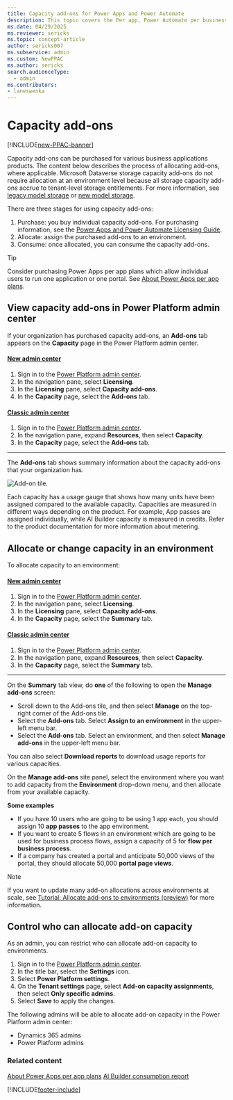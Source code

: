 ```yaml
---
title: Capacity add-ons for Power Apps and Power Automate  
description: This topic covers the Per app, Power Automate per business process, AI builder, Portal logins, and Portal views. 
ms.date: 04/29/2025
ms.reviewer: sericks
ms.topic: concept-article
author: sericks007
ms.subservice: admin
ms.custom: NewPPAC
ms.author: sericks
search.audienceType: 
  - admin
ms.contributors:
- laneswenka
---
```

# Capacity add-ons

[!INCLUDE[new-PPAC-banner](~/includes/new-PPAC-banner.md)]

Capacity add-ons can be purchased for various business applications products.  The content below describes the process of allocating add-ons, where applicable.  Microsoft Dataverse storage capacity add-ons do not require allocation at an environment level because all storage capacity add-ons accrue to tenant-level storage entitlements.  For more information, see [legacy model storage](legacy-capacity-storage.md) or [new model storage](capacity-storage.md).

There are three stages for using capacity add-ons:

1. Purchase: you buy individual capacity add-ons. For purchasing information, see the [Power Apps and Power Automate Licensing Guide](https://go.microsoft.com/fwlink/?linkid=2085130).
2. Allocate: assign the purchased add-ons to an environment.
3. Consume: once allocated, you can consume the capacity add-ons.

> [!TIP]
> Consider purchasing Power Apps per app plans which allow individual users to run one application or one portal. See [About Power Apps per app plans](about-powerapps-perapp.md).

## View capacity add-ons in Power Platform admin center

If your organization has purchased capacity add-ons, an **Add-ons** tab appears on the **Capacity** page in the Power Platform admin center.

#### [New admin center](#tab/new)
1. Sign in to the [Power Platform admin center](https://admin.powerplatform.microsoft.com/).
1. In the navigation pane, select **Licensing**.
1. In the **Licensing** pane, select **Capacity add-ons**.
1. In the **Capacity** page, select the **Add-ons** tab.

#### [Classic admin center](#tab/classic)
1. Sign in to the [Power Platform admin center](https://admin.powerplatform.microsoft.com/).
1. In the navigation pane, expand **Resources**, then select **Capacity**.
1. In the **Capacity** page, select the **Add-ons** tab.
---

The **Add-ons** tab shows summary information about the capacity add-ons that your organization has.

![Add-on tile.](media/add-on-tile2.png "Add-on tile")

Each capacity has a usage gauge that shows how many units have been assigned compared to the available capacity. Capacities are measured in different ways depending on the product. For example, App passes are assigned individually, while AI Builder capacity is measured in credits. Refer to the product documentation for more information about metering.

## Allocate or change capacity in an environment

To allocate capacity to an environment:

#### [New admin center](#tab/new)
1. Sign in to the [Power Platform admin center](https://admin.powerplatform.microsoft.com/).
1. In the navigation pane, select **Licensing**.
1. In the **Licensing** pane, select **Capacity add-ons**.
1. In the **Capacity** page, select the **Summary** tab.

#### [Classic admin center](#tab/classic)
1. Sign in to the [Power Platform admin center](https://admin.powerplatform.microsoft.com/).
1. In the navigation pane, expand **Resources**, then select **Capacity**.
1. In the **Capacity** page, select the **Summary** tab.
---

On the **Summary** tab view, do **one** of the following to open the **Manage add-ons** screen:

- Scroll down to the Add-ons tile, and then select **Manage** on the top-right corner of the Add-ons tile.
- Select the **Add-ons** tab. Select **Assign to an environment** in the upper-left menu bar.    
- Select the **Add-ons** tab. Select an environment, and then select **Manage add-ons** in the upper-left menu bar.

You can also select **Download reports** to download usage reports for various capacities.
   
On the **Manage add-ons** site panel, select the environment where you want to add capacity from the **Environment** drop-down menu, and then allocate from your available capacity.

   **Some examples**

   - If you have 10 users who are going to be using 1 app each, you should assign 10 **app passes** to the app environment.
   - If you want to create 5 flows in an environment which are going to be used for business process flows, assign a capacity of 5 for **flow per business process**.
   - If a company has created a portal and anticipate 50,000 views of the portal, they should allocate 50,000 **portal page views**.

  > [!NOTE]
  > If you want to update many add-on allocations across environments at scale, see [Tutorial: Allocate add-ons to environments (preview)](./programmability-tutorial-allocate-capacity-addons.md) for more information.

## Control who can allocate add-on capacity

As an admin, you can restrict who can allocate add-on capacity to environments.

1. Sign in to the [Power Platform admin center](https://admin.powerplatform.microsoft.com/).
2. In the title bar, select the **Settings** icon.
3. Select **Power Platform settings**.
4. On the **Tenant settings** page, select **Add-on capacity assignments**, then select **Only specific admins**.
5. Select **Save** to apply the changes.

The following admins will be able to allocate add-on capacity in the Power Platform admin center:

- Dynamics 365 admins
- Power Platform admins

### Related content
[About Power Apps per app plans](about-powerapps-perapp.md)
[AI Builder consumption report](/ai-builder/administer-consumption-report)


[!INCLUDE[footer-include](../includes/footer-banner.md)]
